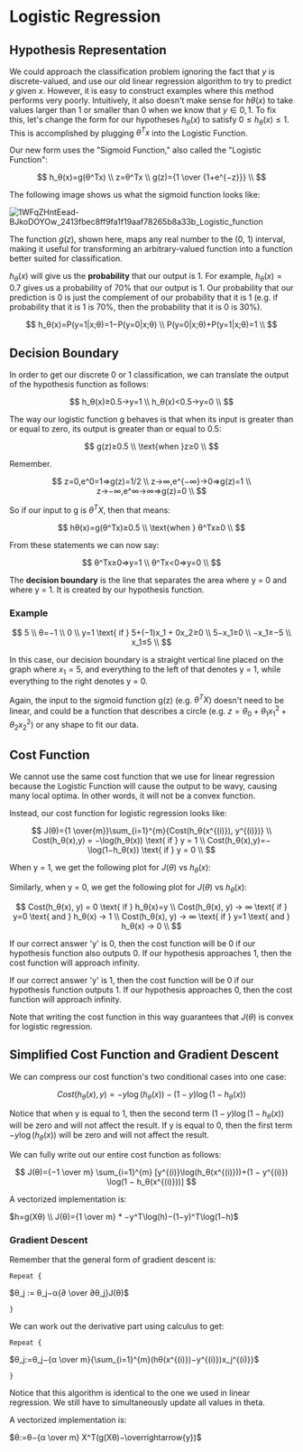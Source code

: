 # Logistic Regression

## Hypothesis Representation

We could approach the classification problem ignoring the fact that $y$ is
discrete-valued, and use our old linear regression algorithm to try to predict
$y$ given $x$. However, it is easy to construct examples where this method
performs very poorly. Intuitively, it also doesn't make sense for
$hθ(x)$ to take values larger than 1 or smaller than 0 when we know
that $y ∈ {0, 1}$. To fix this, let's change the form for our hypotheses
$h_θ(x)$ to satisfy $0≤h_θ(x)≤1$. This is accomplished by plugging
$θ^Tx$ into the Logistic Function.

Our new form uses the "Sigmoid Function," also called the "Logistic Function":

$$
h_θ(x)=g(θ^Tx) \\
z=θ^Tx \\
g(z)={1 \over {1+e^{−z}}} \\
$$

The following image shows us what the sigmoid function looks like:

![1WFqZHntEead-BJkoDOYOw_2413fbec8ff9fa1f19aaf78265b8a33b_Logistic_function](https://github.com/liangcorp/machine_learning_rust/assets/2737157/d9d35e7b-1cc1-42c1-9cea-9b58975bd892)

The function $g(z)$, shown here, maps any real number to the (0, 1) interval,
making it useful for transforming an arbitrary-valued function into a function
better suited for classification.

$h_θ(x)$ will give us the **probability** that our output is 1.
For example, $h_θ(x)=0.7$ gives us a probability of 70% that our output is 1.
Our probability that our prediction is 0 is just the complement of our
probability that it is 1 (e.g. if probability that it is 1 is 70%, then
the probability that it is 0 is 30%).

$$
h_θ(x)=P(y=1|x;θ)=1−P(y=0|x;θ) \\
P(y=0|x;θ)+P(y=1|x;θ)=1 \\
$$

## Decision Boundary

In order to get our discrete 0 or 1 classification, we can translate the output
of the hypothesis function as follows:

$$
h_θ(x)≥0.5→y=1 \\
h_θ(x)<0.5→y=0 \\
$$

The way our logistic function g behaves is that when its input is greater than
or equal to zero, its output is greater than or equal to 0.5:

$$
g(z)≥0.5 \\
\text{when }z≥0 \\
$$

Remember.

$$
z=0,e^0=1⇒g(z)=1/2 \\
z→∞,e^{−∞}→0⇒g(z)=1 \\
z→−∞,e^∞→∞⇒g(z)=0 \\
$$

So if our input to g is $θ^TX$, then that means:

$$
hθ(x)=g(θ^Tx)≥0.5 \\
\text{when } θ^Tx≥0 \\
$$

From these statements we can now say:

$$
θ^Tx≥0⇒y=1 \\
θ^Tx<0⇒y=0 \\
$$

The **decision boundary** is the line that separates the area where y = 0 and
where y = 1. It is created by our hypothesis function.

### Example

$$
5 \\
θ=−1 \\
0 \\
y=1 \text{ if } 5+(−1)x_1 + 0x_2≥0 \\
5−x_1≥0 \\
−x_1≥−5 \\
x_1≤5 \\
$$

In this case, our decision boundary is a straight vertical line placed on the
graph where $x_1=5$, and everything to the left of that denotes y = 1, while
everything to the right denotes y = 0.

Again, the input to the sigmoid function g(z) (e.g. $θ^TX$) doesn't need to
be linear, and could be a function that describes a
circle (e.g. $z=θ_0+θ_1x_1^2+θ_2x^2_2$) or any shape to fit our data.

## Cost Function

We cannot use the same cost function that we use for linear regression because
the Logistic Function will cause the output to be wavy, causing many local
optima. In other words, it will not be a convex function.

Instead, our cost function for logistic regression looks like:

$$
J(θ)={1 \over{m}}\sum_{i=1}^{m}{Cost(h_θ(x^{(i)}), y^{(i)})} \\
Cost(h_θ(x),y) = −\log(h_θ(x)) \text{    if } y = 1 \\
Cost(h_θ(x),y)=−\log(1−h_θ(x)) \text{    if } y = 0 \\
$$

When y = 1, we get the following plot for $J(θ)$ vs $h_θ(x)$:

Similarly, when y = 0, we get the following plot for $J(θ)$ vs $h_θ(x)$:

$$
Cost(h_θ(x), y) = 0 \text{ if } h_θ(x)=y \\
Cost(h_θ(x), y) → ∞ \text{ if } y=0 \text{ and } h_θ(x) → 1 \\
Cost(h_θ(x), y) → ∞ \text{ if } y=1 \text{ and } h_θ(x) → 0 \\
$$

If our correct answer 'y' is 0, then the cost function will be 0 if our
hypothesis function also outputs 0. If our hypothesis approaches 1, then the
cost function will approach infinity.

If our correct answer 'y' is 1, then the cost function will be 0 if our
hypothesis function outputs 1. If our hypothesis approaches 0, then the cost
function will approach infinity.

Note that writing the cost function in this way guarantees that $J(θ)$ is convex
for logistic regression.

## Simplified Cost Function and Gradient Descent

We can compress our cost function's two conditional cases into one case:

$$
Cost(h_θ(x),y) = −y \log(h_θ(x)) − (1 − y) \log(1 − h_θ(x))
$$

Notice that when y is equal to 1, then the second term $(1 − y) \log(1 − h_θ(x))$
will be zero and will not affect the result. If y is equal to 0, then the first
term $− y \log(h_θ(x))$ will be zero and will not affect the result.

We can fully write out our entire cost function as follows:

$$
J(θ)={−1 \over m} \sum_{i=1}^{m} [y^{(i)}\log(h_θ(x^{(i)}))+(1 − y^{(i)})
\log(1 − h_θ(x^{(i)}))]
$$

A vectorized implementation is:

$h=g(Xθ) \\
J(θ)={1 \over m} * −y^T\log(h)−(1−y)^T\log(1−h)$

### Gradient Descent

Remember that the general form of gradient descent is:

`Repeat {`

$θ_j := θ_j−α{∂ \over ∂θ_j}J(θ)$

`}`

We can work out the derivative part using calculus to get:

`Repeat {`

$θ_j:=θ_j−{α \over m}{\sum_{i=1}^{m}(hθ(x^{(i)})−y^{(i)})x_j^{(i)}}$

`}`

Notice that this algorithm is identical to the one we used in linear
regression. We still have to simultaneously update all values in theta.

A vectorized implementation is:

$θ:=θ−{α \over m} X^T(g(Xθ)−\overrightarrow{y})$
